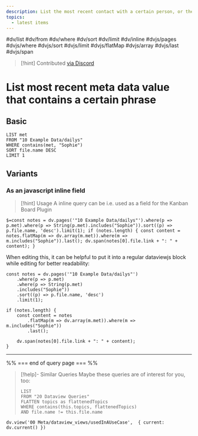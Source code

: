 ```yaml
---
description: List the most recent contact with a certain person, or the most recent day you baked banana cake, or made a certain type of sports, for example. 
topics:
  - latest items
---
```

#dv/list #dv/from #dv/where #dv/sort #dv/limit #dv/inline #dvjs/pages #dvjs/where #dvjs/sort #dvjs/limit #dvjs/flatMap #dvjs/array #dvjs/last #dvjs/span


> [!hint] Contributed [via Discord](https://discord.com/channels/686053708261228577/875721010144477204/1007282419688284322)

# List most recent meta data value that contains a certain phrase

## Basic 

```dataview
LIST met
FROM "10 Example Data/dailys"
WHERE contains(met, "Sophie")
SORT file.name DESC
LIMIT 1
```

## Variants

### As an javascript inline field

> [!hint] Usage
> A inline query can be i.e. used as a field for the Kanban Board Plugin

`$=const notes = dv.pages('"10 Example Data/dailys"').where(p => p.met).where(p => String(p.met).includes("Sophie")).sort((p) => p.file.name, 'desc').limit(1); if (notes.length) { const content = notes.flatMap(m => dv.array(m.met)).where(m => m.includes("Sophie")).last(); dv.span(notes[0].file.link + ": " + content); }`

When editing this, it can be helpful to put it into a regular dataviewjs block while editing for better readability:

```dataviewjs
const notes = dv.pages('"10 Example Data/dailys"')
	.where(p => p.met)
	.where(p => String(p.met)
	.includes("Sophie"))
	.sort((p) => p.file.name, 'desc')
	.limit(1); 
	
if (notes.length) { 
	const content = notes
		.flatMap(m => dv.array(m.met)).where(m => m.includes("Sophie"))
		.last(); 
	
	dv.span(notes[0].file.link + ": " + content); 
}
```

---
%% === end of query page === %%
> [!help]- Similar Queries
> Maybe these queries are of interest for you, too:
> ```dataview
> LIST
> FROM "20 Dataview Queries"
> FLATTEN topics as flattenedTopics
> WHERE contains(this.topics, flattenedTopics)
> AND file.name != this.file.name
> ```

```dataviewjs
dv.view('00 Meta/dataview_views/usedInAUseCase',  { current: dv.current() })
```
